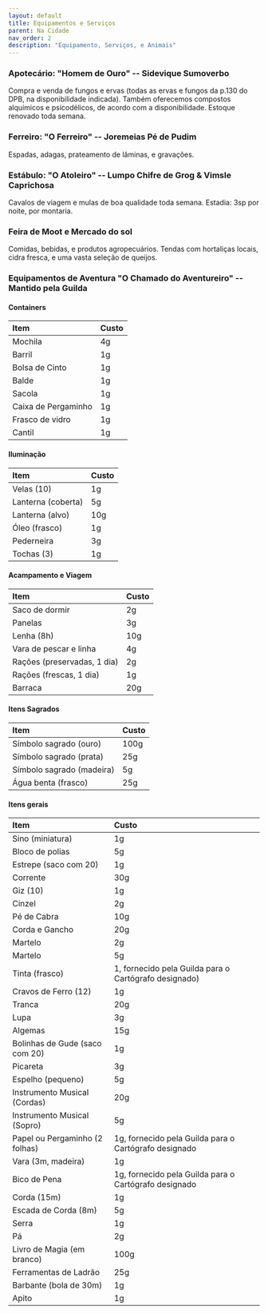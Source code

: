 ```yaml
---
layout: default
title: Equipamentos e Serviços
parent: Na Cidade
nav_order: 2
description: "Equipamento, Serviços, e Animais"
---
```


### Apotecário: "Homem de Ouro" -- Sidevique Sumoverbo

Compra e venda de fungos e ervas (todas as ervas e fungos da p.130 do DPB, na disponibilidade indicada). Também oferecemos compostos alquímicos e psicodélicos, de acordo com a disponibilidade. Estoque renovado toda semana.

### Ferreiro: "O Ferreiro" -- Joremeias Pé de Pudim

Espadas, adagas, prateamento de lâminas, e gravações.

### Estábulo: "O Atoleiro" -- Lumpo Chifre de Grog & Vimsle Caprichosa

Cavalos de viagem e mulas de boa qualidade toda semana. Estadia: 3sp por noite, por montaria.

### Feira de Moot e Mercado do sol

Comidas, bebidas, e produtos agropecuários. Tendas com hortaliças locais, cidra fresca, e uma vasta seleção de queijos.

### Equipamentos de Aventura "O Chamado do Aventureiro" -- Mantido pela Guilda

#### Containers

| Item | Custo | 
| :--- | :--- |
| Mochila | 4g |
| Barril | 1g |
| Bolsa de Cinto | 1g |
| Balde | 1g |
| Sacola | 1g |
| Caixa de Pergaminho | 1g |
| Frasco de vidro | 1g |
| Cantil | 1g |

#### Iluminação

| Item | Custo | 
| :--- | :--- |
| Velas (10) | 1g |
| Lanterna (coberta) | 5g |
| Lanterna (alvo) | 10g |
| Óleo (frasco) | 1g |
| Pederneira | 3g |
| Tochas (3) | 1g |

#### Acampamento e Viagem

| Item | Custo | 
| :--- | :--- |
| Saco de dormir | 2g |
| Panelas | 3g |
| Lenha (8h) | 10g |
| Vara de pescar e linha | 4g |
| Rações (preservadas, 1 dia) | 2g |
| Rações (frescas, 1 dia) | 1g |
| Barraca | 20g ||

#### Itens Sagrados

| Item | Custo | 
| :--- | :--- |
| Símbolo sagrado (ouro) | 100g |
| Símbolo sagrado (prata) | 25g |
| Símbolo sagrado (madeira) | 5g |
| Água benta (frasco) | 25g |

#### Itens gerais

| Item | Custo | 
| :--- | :--- |
| Sino (miniatura) | 1g |
| Bloco de polias | 5g |
| Estrepe (saco com 20) | 1g |
| Corrente | 30g |
| Giz (10) | 1g |
| Cinzel | 2g |
| Pé de Cabra | 10g |
| Corda e Gancho | 20g |
| Martelo | 2g |
| Martelo | 5g |
| Tinta (frasco) | 1, fornecido pela Guilda para o Cartógrafo designado) |
| Cravos de Ferro (12) | 1g |
| Tranca | 20g |
| Lupa | 3g |
| Algemas | 15g |
| Bolinhas de Gude (saco com 20) | 1g |
| Picareta | 3g |
| Espelho (pequeno) | 5g |
| Instrumento Musical (Cordas) | 20g |
| Instrumento Musical (Sopro) | 5g |
| Papel ou Pergaminho (2 folhas) | 1g, fornecido pela Guilda para o Cartógrafo designado |
| Vara (3m, madeira) | 1g | 
| Bico de Pena | 1g, fornecido pela Guilda para o Cartógrafo designado |
| Corda (15m) | 1g |
| Escada de Corda (8m) | 5g |
| Serra | 1g |
| Pá | 2g |
| Livro de Magia (em branco) | 100g |
| Ferramentas de Ladrão | 25g |
| Barbante (bola de 30m) | 1g |
| Apito | 1g |
